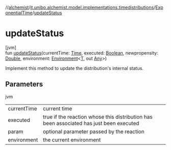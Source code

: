 //[alchemist](../../../index.md)/[it.unibo.alchemist.model.implementations.timedistributions](../index.md)/[ExponentialTime](index.md)/[updateStatus](update-status.md)

# updateStatus

[jvm]\
fun [updateStatus](update-status.md)(currentTime: [Time](../../it.unibo.alchemist.model.interfaces/-time/index.md), executed: [Boolean](https://kotlinlang.org/api/latest/jvm/stdlib/kotlin/-boolean/index.html), newpropensity: [Double](https://kotlinlang.org/api/latest/jvm/stdlib/kotlin/-double/index.html), environment: [Environment](../../it.unibo.alchemist.model.interfaces/-environment/index.md)<[T](../../it.unibo.alchemist.model.implementations.layers/-uniform-layer/index.md), out [Any](https://kotlinlang.org/api/latest/jvm/stdlib/kotlin/-any/index.html)>)

Implement this method to update the distribution's internal status.

## Parameters

jvm

| | |
|---|---|
| currentTime | current time |
| executed | true if the reaction whose this distribution has been associated has just been executed |
| param | optional parameter passed by the reaction |
| environment | the current environment |
